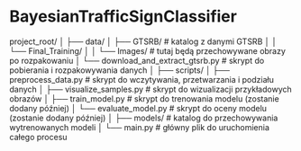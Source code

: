 # BayesianTrafficSignClassifier

project_root/
│
├── data/
│   ├── GTSRB/  # katalog z danymi GTSRB
│   │   └── Final_Training/
│   │       └── Images/  # tutaj będą przechowywane obrazy po rozpakowaniu
│   └── download_and_extract_gtsrb.py  # skrypt do pobierania i rozpakowywania danych
│
├── scripts/
│   ├── preprocess_data.py  # skrypt do wczytywania, przetwarzania i podziału danych
│   ├── visualize_samples.py  # skrypt do wizualizacji przykładowych obrazów
│   ├── train_model.py  # skrypt do trenowania modelu (zostanie dodany później)
│   └── evaluate_model.py  # skrypt do oceny modelu (zostanie dodany później)
│
├── models/  # katalog do przechowywania wytrenowanych modeli
│
└── main.py  # główny plik do uruchomienia całego procesu